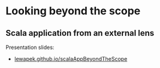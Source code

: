 # Looking beyond the scope
## Scala application from an external lens

Presentation slides:
- [lewapek.github.io/scalaAppBeyondTheScope](https://lewapek.github.io/scalaAppBeyondTheScope)

